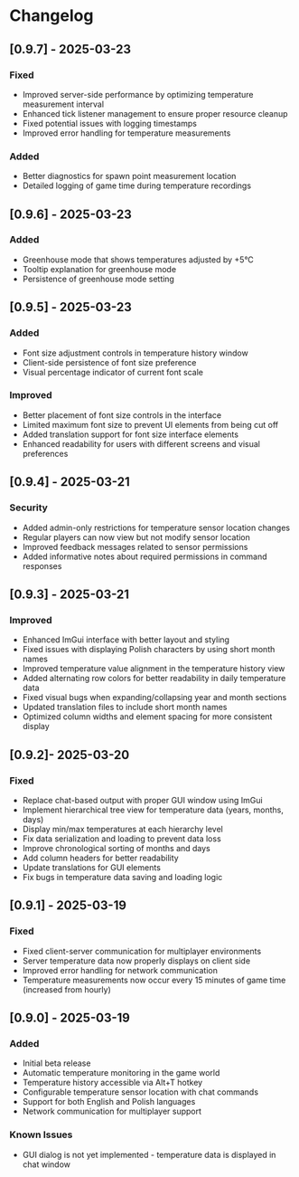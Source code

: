 # Changelog

## [0.9.7] - 2025-03-23
### Fixed
- Improved server-side performance by optimizing temperature measurement interval
- Enhanced tick listener management to ensure proper resource cleanup
- Fixed potential issues with logging timestamps
- Improved error handling for temperature measurements

### Added
- Better diagnostics for spawn point measurement location
- Detailed logging of game time during temperature recordings

## [0.9.6] - 2025-03-23
### Added
- Greenhouse mode that shows temperatures adjusted by +5°C
- Tooltip explanation for greenhouse mode
- Persistence of greenhouse mode setting

## [0.9.5] - 2025-03-23
### Added
- Font size adjustment controls in temperature history window
- Client-side persistence of font size preference
- Visual percentage indicator of current font scale

### Improved
- Better placement of font size controls in the interface
- Limited maximum font size to prevent UI elements from being cut off
- Added translation support for font size interface elements
- Enhanced readability for users with different screens and visual preferences

## [0.9.4] - 2025-03-21
### Security
- Added admin-only restrictions for temperature sensor location changes
- Regular players can now view but not modify sensor location
- Improved feedback messages related to sensor permissions
- Added informative notes about required permissions in command responses

## [0.9.3] - 2025-03-21
### Improved
- Enhanced ImGui interface with better layout and styling
- Fixed issues with displaying Polish characters by using short month names
- Improved temperature value alignment in the temperature history view
- Added alternating row colors for better readability in daily temperature data
- Fixed visual bugs when expanding/collapsing year and month sections
- Updated translation files to include short month names
- Optimized column widths and element spacing for more consistent display

## [0.9.2]- 2025-03-20
### Fixed
- Replace chat-based output with proper GUI window using ImGui
- Implement hierarchical tree view for temperature data (years, months, days)
- Display min/max temperatures at each hierarchy level
- Fix data serialization and loading to prevent data loss
- Improve chronological sorting of months and days
- Add column headers for better readability
- Update translations for GUI elements
- Fix bugs in temperature data saving and loading logic

## [0.9.1] - 2025-03-19
### Fixed
- Fixed client-server communication for multiplayer environments
- Server temperature data now properly displays on client side
- Improved error handling for network communication
- Temperature measurements now occur every 15 minutes of game time (increased from hourly)

## [0.9.0] - 2025-03-19
### Added
- Initial beta release
- Automatic temperature monitoring in the game world
- Temperature history accessible via Alt+T hotkey
- Configurable temperature sensor location with chat commands
- Support for both English and Polish languages
- Network communication for multiplayer support

### Known Issues
- GUI dialog is not yet implemented - temperature data is displayed in chat window